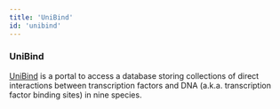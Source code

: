 ```yaml
---
title: 'UniBind'
id: 'unibind'
---
```


### UniBind

[UniBind](https://unibind.uio.no) is a portal to access a database storing collections of direct interactions between transcription factors and DNA (a.k.a. transcription factor binding sites) in nine species.
